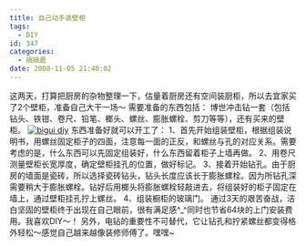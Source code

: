 ```yaml
---
title: 自己动手装壁柜
tags:
  - DIY
id: 347
categories:
  - 搞搞震
date: 2008-11-05 21:40:02
---
```


这两天，打算把厨房的杂物整理一下，估量着厨房还有空间装厨柜，所以去宜家买了2个壁柜，准备自己大干一场～
需要准备的东西包括：
博世冲击钻一套（包括钻头、铁钳、卷尺、铅笔、榔头、螺丝、膨胀螺栓、剪刀等等），还有买来的壁柜。
[![](http://www.zhaiduo.com/wp-content/data/bigui_diy.jpg "bigui diy")](http://www.zhaiduo.com/wp-content/data/bigui_diy.jpg)
东西准备好就可以开工了：
1、首先开始组装壁柜，根据组装说明书，用螺丝固定柜子的四面，注意每一面的正反，和螺丝与孔的对应关系。需要考虑的是，什么东西可以先固定组装好，什么东西留着柜子上墙再做。
2、用卷尺测量壁柜长宽厚度，确定壁柜挂孔的位置，做好标记。
3、接着开始钻孔。由于厨房的墙面是瓷砖，所以选择瓷砖钻头，钻头长度应该长于膨胀螺栓。因为所钻孔深需要稍大于膨胀螺栓。钻好后用榔头将膨胀螺栓轻敲进去，将组装好的柜子固定在墙上，通过壁柜挂孔拧上螺丝。
4、组装橱柜的玻璃门。
通过3天的艰苦奋战，洁白坚固的壁柜终于出现在自己眼前，很有满足感^_^同时也节省64块的上门安装费用。我喜欢DIY～！
另外，电钻的重要性不可替代，它让钻孔和拧紧螺丝都变得格外轻松～感觉自己越来越像装修师傅了。嘿嘿~